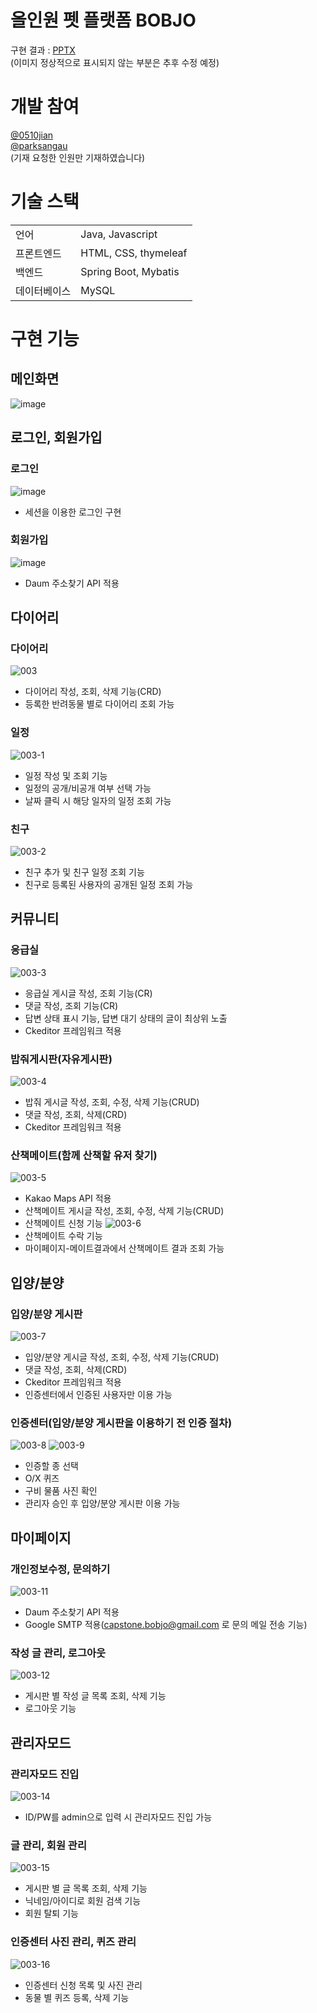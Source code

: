 # 올인원 펫 플랫폼 BOBJO
구현 결과 : [PPTX](https://docs.google.com/presentation/d/15EhzNTp1JdWkBd9qNnsH2CUY_Ks2LMa1/edit?usp=drive_link&ouid=106416664800223116599&rtpof=true&sd=true)  
(이미지 정상적으로 표시되지 않는 부분은 추후 수정 예정)

# 개발 참여
[@0510jian](https://github.com/0510jian)  
[@parksangau](https://github.com/parksangau)  
(기재 요청한 인원만 기재하였습니다)

# 기술 스택
<table>
  <tr>
    <td>언어</td>
    <td>Java, Javascript</td>
  </tr>
  <tr>
    <td>프론트엔드</td>
    <td>HTML, CSS, thymeleaf</td>
  </tr>
  <tr>
    <td>백엔드</td>
    <td>Spring Boot, Mybatis</td>
  </tr>
  <tr>
    <td>데이터베이스</td>
    <td>MySQL</td>
  </tr>
</table>

# 구현 기능

## 메인화면
![image](https://github.com/0510jian/bobjo/assets/124128448/d46ccab4-cfc5-4e0c-a475-25bc38f090f1)


## 로그인, 회원가입
### 로그인
![image](https://github.com/0510jian/bobjo/assets/124128448/375328f2-8a56-4c51-828a-27add5d7e9da)
- 세션을 이용한 로그인 구현

### 회원가입
![image](https://github.com/0510jian/bobjo/assets/124128448/3c7e1878-a3e7-4932-87dd-ee1f9fc66753)
- Daum 주소찾기 API 적용

## 다이어리
### 다이어리
![003](https://github.com/0510jian/bobjo/assets/124128448/32cd582d-689b-4564-a70b-f3865bc775ee)
- 다이어리 작성, 조회, 삭제 기능(CRD)
- 등록한 반려동물 별로 다이어리 조회 가능
### 일정
![003-1](https://github.com/0510jian/bobjo/assets/124128448/aaeabd58-4f9f-4991-b69a-0fca6e2b2335)
- 일정 작성 및 조회 기능
- 일정의 공개/비공개 여부 선택 가능
- 날짜 클릭 시 해당 일자의 일정 조회 가능
### 친구
![003-2](https://github.com/0510jian/bobjo/assets/124128448/339b024e-24ae-498c-bb0e-71584b2c05c2)
- 친구 추가 및 친구 일정 조회 기능
- 친구로 등록된 사용자의 공개된 일정 조회 가능

## 커뮤니티
### 응급실
![003-3](https://github.com/0510jian/bobjo/assets/124128448/af471b41-3b44-402d-99a8-a68d0dd31c00)
- 응급실 게시글 작성, 조회 기능(CR)
- 댓글 작성, 조회 기능(CR)
- 답변 상태 표시 기능, 답변 대기 상태의 글이 최상위 노출
- Ckeditor 프레임워크 적용
### 밥줘게시판(자유게시판)
![003-4](https://github.com/0510jian/bobjo/assets/124128448/058a8572-123f-433b-8f43-5d0ee550a321)
- 밥줘 게시글 작성, 조회, 수정, 삭제 기능(CRUD)
- 댓글 작성, 조회, 삭제(CRD)
- Ckeditor 프레임워크 적용
### 산책메이트(함께 산책할 유저 찾기)
![003-5](https://github.com/0510jian/bobjo/assets/124128448/abfb246c-c67c-493d-876c-6a93b9ff6593)
- Kakao Maps API 적용
- 산책메이트 게시글 작성, 조회, 수정, 삭제 기능(CRUD)
- 산책메이트 신청 기능
![003-6](https://github.com/0510jian/bobjo/assets/124128448/1a07fe7a-58e3-4204-a522-f0aaa4d1ab30)
- 산책메이트 수락 기능
- 마이페이지-메이트결과에서 산책메이트 결과 조회 가능

## 입양/분양
### 입양/분양 게시판
![003-7](https://github.com/0510jian/bobjo/assets/124128448/92a3eb15-1ed0-4dc7-a9ab-d5e19d809999)
- 입양/분양 게시글 작성, 조회, 수정, 삭제 기능(CRUD)
- 댓글 작성, 조회, 삭제(CRD)
- Ckeditor 프레임워크 적용
- 인증센터에서 인증된 사용자만 이용 가능
### 인증센터(입양/분양 게시판을 이용하기 전 인증 절차)
![003-8](https://github.com/0510jian/bobjo/assets/124128448/2c5d07d5-2ac8-4d97-ba38-6832e610b2e8)
![003-9](https://github.com/0510jian/bobjo/assets/124128448/e1be3e35-417a-4ee1-9663-c34edea7fb24)
- 인증할 종 선택
- O/X 퀴즈
- 구비 물품 사진 확인
- 관리자 승인 후 입양/분양 게시판 이용 가능

## 마이페이지
### 개인정보수정, 문의하기
![003-11](https://github.com/0510jian/bobjo/assets/124128448/10c1ae62-e1b7-4dfc-bb1f-bf569cb5c8bc)
- Daum 주소찾기 API 적용
- Google SMTP 적용(capstone.bobjo@gmail.com 로 문의 메일 전송 기능)
### 작성 글 관리, 로그아웃
![003-12](https://github.com/0510jian/bobjo/assets/124128448/9de5dea8-94ed-40fe-bc9b-89f8d4964463)
- 게시판 별 작성 글 목록 조회, 삭제 기능
- 로그아웃 기능

## 관리자모드
### 관리자모드 진입
![003-14](https://github.com/0510jian/bobjo/assets/124128448/e53a8f26-09c2-4f8f-bb39-925d0a8d70e4)
- ID/PW를 admin으로 입력 시 관리자모드 진입 가능
### 글 관리, 회원 관리
![003-15](https://github.com/0510jian/bobjo/assets/124128448/ba74a2a2-5863-478d-930b-8df4635ccdb4)
- 게시판 별 글 목록 조회, 삭제 기능
- 닉네임/아이디로 회원 검색 기능
- 회원 탈퇴 기능
### 인증센터 사진 관리, 퀴즈 관리
![003-16](https://github.com/0510jian/bobjo/assets/124128448/de3c4a41-a79d-40a6-90fe-18fc0bfbfe91)
- 인증센터 신청 목록 및 사진 관리
- 동물 별 퀴즈 등록, 삭제 기능
